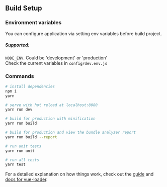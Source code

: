 ## Build Setup

### Environment variables
You can configure application via setting env variables before build project.

##### Supported:
`NODE_ENV`. Could be 'development' or 'production'
 <br />
 Check the current variables in `config/dev.env.js` <br/>


### Commands

``` bash
# install dependencies
npm i
yarn

# serve with hot reload at localhost:8080
yarn run dev

# build for production with minification
yarn run build

# build for production and view the bundle analyzer report
yarn run build --report

# run unit tests
yarn run unit

# run all tests
yarn test
```

For a detailed explanation on how things work, check out the [guide](http://vuejs-templates.github.io/webpack/) and [docs for vue-loader](http://vuejs.github.io/vue-loader).
